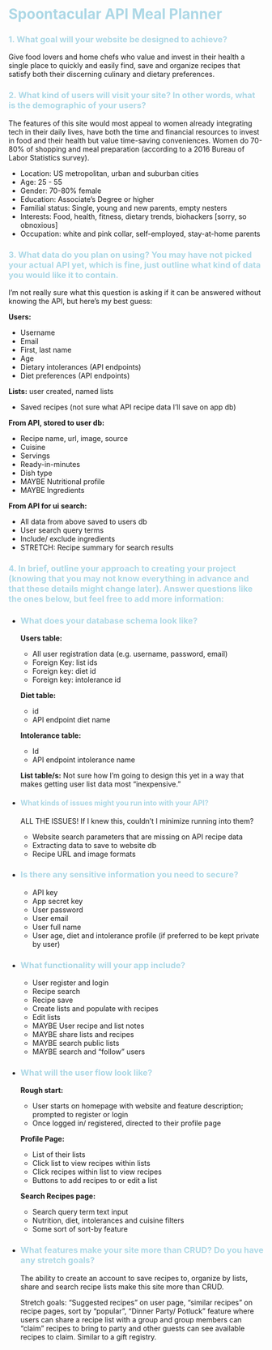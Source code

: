 <style>h1{color:LightBlue}</style>
<style>h3{color:LightBlue}</style>
<style>h4{color:LightBlue}</style>

# Spoontacular API Meal Planner

### 1. What goal will your website be designed to achieve?  

Give food lovers and home chefs who value and invest in their health a single place to quickly and easily find, save and organize recipes that satisfy both their discerning culinary and dietary preferences. 

### 2. What kind of users will visit your site? In other words, what is the demographic of your users?  

The features of this site would most appeal to women already integrating tech in their daily lives, have both the time and financial resources to invest in food and their health but value time-saving conveniences. Women do 70-80% of shopping and meal preparation (according to a 2016 Bureau of Labor Statistics survey).  
- Location: US metropolitan, urban and suburban cities  
- Age: 25 - 55
- Gender: 70-80% female
- Education: Associate’s Degree or higher
- Familial status: Single, young and new parents, empty nesters
- Interests: Food, health, fitness, dietary trends, biohackers [sorry, so obnoxious]
- Occupation: white and pink collar, self-employed, stay-at-home parents  

### 3. What data do you plan on using? You may have not picked your actual API yet, which is fine, just outline what kind of data you would like it to contain. 

I’m not really sure what this question is asking if it can be answered without knowing the API, but here’s my best guess:   

**Users:** 
- Username
- Email
- First, last name
- Age
- Dietary intolerances (API endpoints)
- Diet preferences (API endpoints)  

**Lists:** user created, named lists    
- Saved recipes (not sure what API recipe data I’ll save on app db)  

**From API, stored to user db:**  
- Recipe name, url, image, source
- Cuisine
- Servings
- Ready-in-minutes
- Dish type
- MAYBE Nutritional profile
- MAYBE Ingredients  

**From API for ui search:**
- All data from above saved to users db
- User search query terms
- Include/ exclude ingredients
- STRETCH: Recipe summary for search results  

### 4. In brief, outline your approach to creating your project (knowing that you may not know everything in advance and that these details might change later). Answer questions like the ones below, but feel free to add more information:  

- ### What does your database schema look like?  

    **Users table:**  
    - All user registration data (e.g. username, password, email)
    - Foreign Key: list ids
    - Foreign key: diet id
    - Foreign key: intolerance id  

    **Diet table:** 
    - id
    - API endpoint diet name  

    **Intolerance table:** 
    - Id
    - API endpoint intolerance name  

    **List table/s:**
        Not sure how I’m going to design this yet in a way that makes getting user list data most “inexpensive.”  

- #### What kinds of issues might you run into with your API?  

    ALL THE ISSUES! If I knew this, couldn’t I minimize running into them?
    - Website search parameters that are missing on API recipe data
    - Extracting data to save to website db
    - Recipe URL and image formats  

- ### Is there any sensitive information you need to secure?  

    - API key
    - App secret key
    - User password
    - User email
    - User full name
    - User age, diet and intolerance profile (if preferred to be kept private by user)  

- ### What functionality will your app include?  

    - User register and login
    - Recipe search
    - Recipe save
    - Create lists and populate with recipes
    - Edit lists
    - MAYBE User recipe and list notes 
    - MAYBE share lists and recipes
    - MAYBE search public lists
    - MAYBE search and “follow” users  

- ### What will the user flow look like?  

	**Rough start:**  
    - User starts on homepage with website and feature description; prompted to register or login
    - Once logged in/ registered, directed to their profile page  

    **Profile Page:**  
    - List of their lists
    - Click list to view recipes within lists
    - Click recipes within list to view recipes
    - Buttons to add recipes to or edit a list  

    **Search Recipes page:**  
    - Search query term text input 
    - Nutrition, diet, intolerances and cuisine filters
    - Some sort of sort-by feature  

- ### What features make your site more than CRUD? Do you have any stretch goals? 

    The ability to create an account to save recipes to, organize by lists, share and search recipe lists make this site more than CRUD.  

    Stretch goals: “Suggested recipes” on user page, “similar recipes” on recipe pages, sort by “popular”, “Dinner Party/ Potluck” feature where users can share a recipe list with a group and group members can “claim” recipes to bring to party and other guests can see available recipes to claim. Similar to a gift registry.

